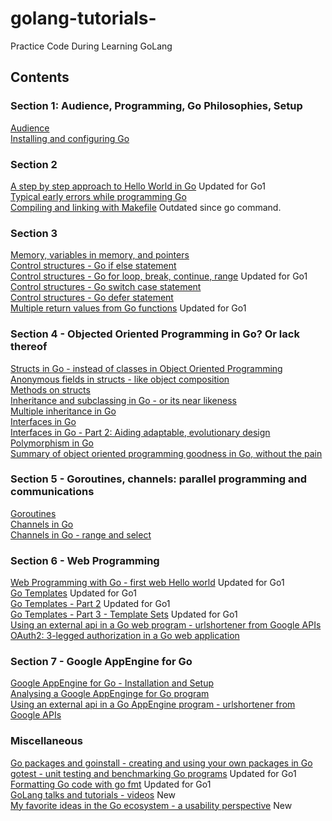# golang-tutorials-
Practice Code During Learning GoLang

## Contents

### Section 1: Audience, Programming, Go Philosophies, Setup

[Audience][1]   
[Installing and configuring Go][2]

### Section 2

[A step by step approach to Hello World in Go][3] Updated for Go1   
[Typical early errors while programming Go][4]   
[Compiling and linking with Makefile][5] Outdated since go command.

### Section 3

[Memory, variables in memory, and pointers][6]   
[Control structures - Go if else statement][7]   
[Control structures - Go for loop, break, continue, range][8] Updated for Go1  
[Control structures - Go switch case statement][9]   
[Control structures - Go defer statement][10]   
[Multiple return values from Go functions][11] Updated for Go1

### Section 4 - Objected Oriented Programming in Go? Or lack thereof

[Structs in Go - instead of classes in Object Oriented Programming][12]   
[Anonymous fields in structs - like object composition][13]   
[Methods on structs][14]   
[Inheritance and subclassing in Go - or its near likeness][15]   
[Multiple inheritance in Go][16]   
[Interfaces in Go][17]   
[Interfaces in Go - Part 2: Aiding adaptable, evolutionary design][18]   
[Polymorphism in Go][19]   
[Summary of object oriented programming goodness in Go, without the pain][20]

### Section 5 - Goroutines, channels: parallel programming and communications

[Goroutines][21]   
[Channels in Go][22]   
[Channels in Go - range and select][23]

### Section 6 - Web Programming

[Web Programming with Go - first web Hello world][24] Updated for Go1   
[Go Templates][25] Updated for Go1  
[Go Templates - Part 2][26] Updated for Go1  
[Go Templates - Part 3 - Template Sets][27] Updated for Go1   
[Using an external api in a Go web program - urlshortener from Google APIs][28]   
[OAuth2: 3-legged authorization in a Go web application][29]

### Section 7 - Google AppEngine for Go

[Google AppEngine for Go - Installation and Setup][30]   
[Analysing a Google AppEnginge for Go program][31]  
[Using an external api in a Go AppEngine program - urlshortener from Google APIs][32]

### Miscellaneous

[Go packages and goinstall - creating and using your own packages in Go][33]  
[gotest - unit testing and benchmarking Go programs][34] Updated for Go1  
[Formatting Go code with go fmt][35] Updated for Go1  
[GoLang talks and tutorials - videos][36] New   
[My favorite ideas in the Go ecosystem - a usability perspective][37] New   

[1]: http://golangtutorials.blogspot.com/2011/05/audience-and-content-layout.html
[2]: http://golangtutorials.blogspot.in/2013/08/installing-and-configuring-go.html
[3]: http://golangtutorials.blogspot.com/2011/05/very-simple-go-hello-world-line-by-line.html
[4]: http://golangtutorials.blogspot.com/2011/05/early-syntax-errors-and-other-minor.html
[5]: http://golangtutorials.blogspot.com/2011/05/compiling-and-linking-with-makefile.html
[6]: http://golangtutorials.blogspot.com/2011/06/memory-variables-in-memory-and-pointers.html
[7]: http://golangtutorials.blogspot.com/2011/06/control-structures-if-else-statement.html
[8]: http://golangtutorials.blogspot.com/2011/06/control-structures-go-for-loop-break.html
[9]: http://golangtutorials.blogspot.com/2011/06/control-structures-go-switch-case.html
[10]: http://golangtutorials.blogspot.com/2011/06/control-structures-go-defer-statement.html
[11]: http://golangtutorials.blogspot.com/2011/06/return-values-from-go-functions.html
[12]: http://golangtutorials.blogspot.com/2011/06/structs-in-go-instead-of-classes-in.html
[13]: http://golangtutorials.blogspot.com/2011/06/anonymous-fields-in-structs-like-object.html
[14]: http://golangtutorials.blogspot.com/2011/06/methods-on-structs.html
[15]: http://golangtutorials.blogspot.com/2011/06/inheritance-and-subclassing-in-go-or.html
[16]: http://golangtutorials.blogspot.com/2011/06/multiple-inheritance-in-go.html
[17]: http://golangtutorials.blogspot.com/2011/06/interfaces-in-go.html
[18]: http://golangtutorials.blogspot.com/2012/01/interfaces-in-go-part-2-aiding.html
[19]: http://golangtutorials.blogspot.com/2011/06/polymorphism-in-go.html
[20]: http://golangtutorials.blogspot.com/2011/06/summary-of-object-oriented-programming.html
[21]: http://golangtutorials.blogspot.com/2011/06/goroutines.html
[22]: http://golangtutorials.blogspot.com/2011/06/channels-in-go.html
[23]: http://golangtutorials.blogspot.com/2011/06/channels-in-go-range-and-select.html
[24]: http://golangtutorials.blogspot.com/2011/06/web-programming-with-go-first-web-hello.html
[25]: http://golangtutorials.blogspot.com/2011/06/go-templates.html
[26]: http://golangtutorials.blogspot.com/2011/10/go-templates-part-2.html
[27]: http://golangtutorials.blogspot.com/2011/11/go-templates-part-3-template-sets.html
[28]: http://golangtutorials.blogspot.com/2011/11/using-external-api-in-go-web-program.html
[29]: http://golangtutorials.blogspot.com/2011/11/oauth2-3-legged-authorization-in-go-web.html
[30]: http://golangtutorials.blogspot.com/2011/10/google-appengine-for-go-installation.html
[31]: http://golangtutorials.blogspot.com/2011/10/analysing-google-appenginge-for-go.html
[32]: http://golangtutorials.blogspot.com/2011/11/using-external-api-in-go-appengine.html
[33]: http://golangtutorials.blogspot.com/2011/10/go-packages-and-goinstall-creating-and.html
[34]: http://golangtutorials.blogspot.com/2011/10/gotest-unit-testing-and-benchmarking-go.html
[35]: http://golangtutorials.blogspot.com/2011/06/formatting-go-code-with-gofmt.html
[36]: http://golangtutorials.blogspot.fr/2012/07/golang-talks-and-tutorials-videos.html
[37]: http://golangtutorials.blogspot.fr/2012/07/my-favorite-ideas-in-go-ecosystem.html
